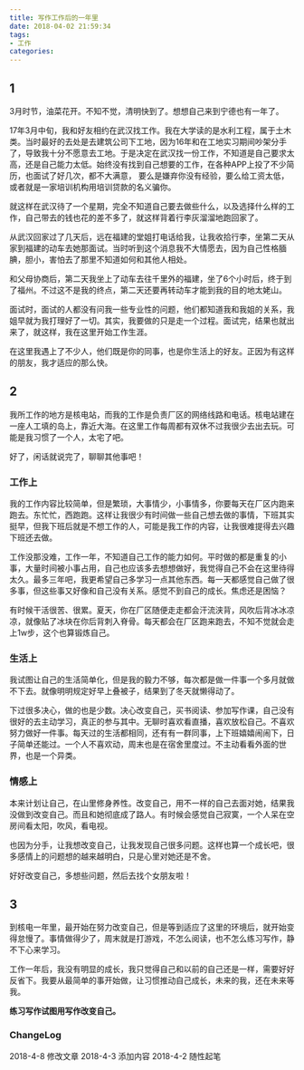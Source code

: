 ```yaml
---
title: 写作工作后的一年里
date: 2018-04-02 21:59:34
tags: 
- 工作
categories:
---
```


## 1
3月时节，油菜花开。不知不觉，清明快到了。想想自己来到宁德也有一年了。
<!--more-->
17年3月中旬，我和好友相约在武汉找工作。我在大学读的是水利工程，属于土木类。当时最好的去处是去建筑公司下工地，因为16年和在工地实习期间吵架分手了，导致我十分不愿意去工地。于是决定在武汉找一份工作，不知道是自己要求太高，还是自己能力太低。始终没有找到自己想要的工作，在各种APP上投了不少简历，也面试了好几次，都不大满意， 要么是嫌弃你没有经验，要么给工资太低，或者就是一家培训机构用培训贷款的名义骗你。

就这样在武汉待了一个星期，完全不知道自己要去做些什么，以及选择什么样的工作，自己带去的钱也花的差不多了，就这样背着行李灰溜溜地跑回家了。

从武汉回家过了几天后，远在福建的堂姐打电话给我，让我收拾行李，坐第二天从家到福建的动车去她那面试。当时听到这个消息我不大情愿去，因为自己性格腼腆，胆小，害怕去了那里不知道如何和其他人相处。

和父母协商后，第二天我坐上了动车去往千里外的福建，坐了6个小时后，终于到了福州。不过这不是我的终点，第二天还要再转动车才能到我的目的地太姥山。

面试时，面试的人都没有问我一些专业性的问题，他们都知道我和我姐的关系，我姐早就为我打理好了一切。其实，我要做的只是走一个过程。面试完，结果也就出来了，就这样，我在这里开始工作生涯。

在这里我遇上了不少人，他们既是你的同事，也是你生活上的好友。正因为有这样的朋友，我才适应的那么快。

## 2 
我所工作的地方是核电站，而我的工作是负责厂区的网络线路和电话。核电站建在一座人工填的岛上，靠近大海。在这里工作每周都有双休不过我很少去出去玩。可能是我习惯了一个人，太宅了吧。

好了，闲话就说完了，聊聊其他事吧！

### 工作上
我的工作内容比较简单，但是繁琐，大事情少，小事情多，你要每天在厂区内跑来跑去。东忙忙，西跑跑。这样让我很少有时间做一些自己想去做的事情，下班其实挺早，但我下班后就是不想工作的人，可能是我工作的内容，让我很难提得去兴趣下班还去做。
 
 工作没那没难，工作一年，不知道自己工作的能力如何。平时做的都是重复的小事，大量时间被小事占用，自己也应该多去想想做好，我觉得自己不会在这里待得太久。最多三年吧，我更希望自己多学习一点其他东西。每一天都感觉自己做了很多事，但这些事又好像和自己没有关系。感觉不到自己的成长。焦虑还是困恼？
 
 有时候干活很苦、很累。夏天，你在厂区随便走走都会汗流浃背，风吹后背冰冰凉凉，就像贴了冰块在你后背刺入脊骨。每天都会在厂区跑来跑去，不知不觉就会走上1w步，这个也算锻炼自己。
 
 ### 生活上
 我试图让自己的生活简单化，但是我的毅力不够，每次都是做一件事一个多月就做不下去。就像明明规定好早上叠被子，结果到了冬天就懒得动了。
 
下过很多决心，做的也是少数。决心改变自己，买书阅读、参加写作课，自己没有很好的去主动学习，真正的参与其中。无聊时喜欢看直播，喜欢放松自己。不喜欢努力做好一件事。每天过的生活都相同，还有有一群同事，上下班嬉嬉闹闹下，日子简单还能过。一个人不喜欢动，周末也是在宿舍里度过。不主动看看外面的世界，也是一个异类。

 
 ### 情感上
 本来计划让自己，在山里修身养性。改变自己，用不一样的自己去面对她，结果我没做到改变自己。而且和她彻底成了路人。有时候会感觉自己寂寞，一个人呆在空房间看太阳，吹风，看电视。
 
 也因为分手，让我想改变自己，让我发现自己很多问题。这样也算一个成长吧，很多感情上的问题想的越来越明白，只是心里对她还是不舍。
 
 好好改变自己，多想些问题，然后去找个女朋友啦！
 
## 3
到核电一年里，最开始在努力改变自己，但是等到适应了这里的环境后，就开始变得怠慢了。事情做得少了，周末就是打游戏，不怎么阅读，也不怎么练习写作，静不下心来学习。

工作一年后，我没有明显的成长，我只觉得自己和以前的自己还是一样，需要好好反省下。我要从最简单的事开始做，让习惯推动自己成长，未来的我，还在未来等我。

**练习写作试图用写作改变自己。**

### ChangeLog
2018-4-8 修改文章
2018-4-3 添加内容
2018-4-2 随性起笔
